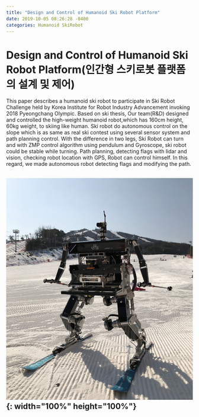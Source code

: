 ```yaml
---
title: "Design and Control of Humanoid Ski Robot Platform"
date: 2019-10-05 08:26:28 -0400
categories: Humanoid SkiRobot
---
```

# Design and Control of Humanoid Ski Robot Platform(인간형 스키로봇 플랫폼의 설계 및 제어)

 This paper describes a humanoid ski robot to participate in Ski Robot Challenge held by Korea Institute for Robot Industry Advancement invoking 2018 Pyeongchang Olympic. Based on ski thesis, Our team(R&D) designed and controlled the high-weight humanoid robot,which has 160cm height, 60kg weight, to skiing like human. Ski robot do autonomous control on the slope which is as same as real ski contest using several sensor system and path planning control. With the difference in two legs, Ski Robot can turn and with ZMP control algorithm using pendulum and Gyroscope, ski robot could be stable while turning. Path planning, detecting flags with lidar and vision, checking robot location with GPS, Robot can control himself. In this regard, we made autonomous robot detecting flags and modifying the path.

## ![title](/photos/Rudolf.png){: width="100%" height="100%"}








